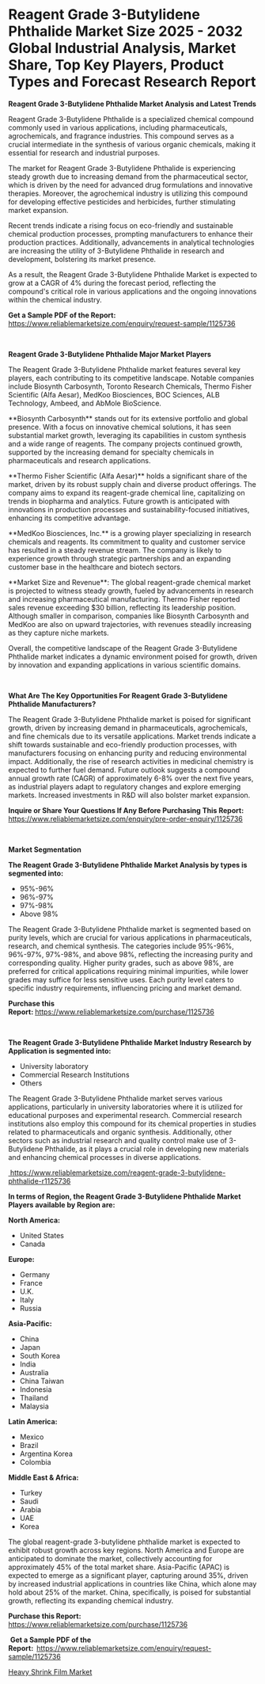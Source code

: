 <p><h1>Reagent Grade 3-Butylidene Phthalide Market Size 2025 - 2032 Global Industrial Analysis, Market Share, Top Key Players, Product Types and Forecast Research Report</h1></p><p><strong>Reagent Grade 3-Butylidene Phthalide Market Analysis and Latest Trends</strong></p>
<p><p>Reagent Grade 3-Butylidene Phthalide is a specialized chemical compound commonly used in various applications, including pharmaceuticals, agrochemicals, and fragrance industries. This compound serves as a crucial intermediate in the synthesis of various organic chemicals, making it essential for research and industrial purposes.</p><p>The market for Reagent Grade 3-Butylidene Phthalide is experiencing steady growth due to increasing demand from the pharmaceutical sector, which is driven by the need for advanced drug formulations and innovative therapies. Moreover, the agrochemical industry is utilizing this compound for developing effective pesticides and herbicides, further stimulating market expansion. </p><p>Recent trends indicate a rising focus on eco-friendly and sustainable chemical production processes, prompting manufacturers to enhance their production practices. Additionally, advancements in analytical technologies are increasing the utility of 3-Butylidene Phthalide in research and development, bolstering its market presence.</p><p>As a result, the Reagent Grade 3-Butylidene Phthalide Market is expected to grow at a CAGR of 4% during the forecast period, reflecting the compound's critical role in various applications and the ongoing innovations within the chemical industry.</p></p>
<p><strong>Get a Sample PDF of the Report:&nbsp;</strong> <a href="https://www.reliablemarketsize.com/enquiry/request-sample/1125736?utm_campaign=2255&utm_medium=2&utm_source=Github&utm_content=ia&utm_term=01022025&utm_id=reagent-grade-3-butylidene-phthalide">https://www.reliablemarketsize.com/enquiry/request-sample/1125736</a></p>
<p>&nbsp;</p>
<p><strong>Reagent Grade 3-Butylidene Phthalide Major Market Players</strong></p>
<p><p>The Reagent Grade 3-Butylidene Phthalide market features several key players, each contributing to its competitive landscape. Notable companies include Biosynth Carbosynth, Toronto Research Chemicals, Thermo Fisher Scientific (Alfa Aesar), MedKoo Biosciences, BOC Sciences, ALB Technology, Ambeed, and AbMole BioScience.</p><p>**Biosynth Carbosynth** stands out for its extensive portfolio and global presence. With a focus on innovative chemical solutions, it has seen substantial market growth, leveraging its capabilities in custom synthesis and a wide range of reagents. The company projects continued growth, supported by the increasing demand for specialty chemicals in pharmaceuticals and research applications.</p><p>**Thermo Fisher Scientific (Alfa Aesar)** holds a significant share of the market, driven by its robust supply chain and diverse product offerings. The company aims to expand its reagent-grade chemical line, capitalizing on trends in biopharma and analytics. Future growth is anticipated with innovations in production processes and sustainability-focused initiatives, enhancing its competitive advantage.</p><p>**MedKoo Biosciences, Inc.** is a growing player specializing in research chemicals and reagents. Its commitment to quality and customer service has resulted in a steady revenue stream. The company is likely to experience growth through strategic partnerships and an expanding customer base in the healthcare and biotech sectors.</p><p>**Market Size and Revenue**: The global reagent-grade chemical market is projected to witness steady growth, fueled by advancements in research and increasing pharmaceutical manufacturing. Thermo Fisher reported sales revenue exceeding $30 billion, reflecting its leadership position. Although smaller in comparison, companies like Biosynth Carbosynth and MedKoo are also on upward trajectories, with revenues steadily increasing as they capture niche markets.</p><p>Overall, the competitive landscape of the Reagent Grade 3-Butylidene Phthalide market indicates a dynamic environment poised for growth, driven by innovation and expanding applications in various scientific domains.</p></p>
<p>&nbsp;</p>
<p><strong>What Are The Key Opportunities For Reagent Grade 3-Butylidene Phthalide Manufacturers?</strong></p>
<p><p>The Reagent Grade 3-Butylidene Phthalide market is poised for significant growth, driven by increasing demand in pharmaceuticals, agrochemicals, and fine chemicals due to its versatile applications. Market trends indicate a shift towards sustainable and eco-friendly production processes, with manufacturers focusing on enhancing purity and reducing environmental impact. Additionally, the rise of research activities in medicinal chemistry is expected to further fuel demand. Future outlook suggests a compound annual growth rate (CAGR) of approximately 6-8% over the next five years, as industrial players adapt to regulatory changes and explore emerging markets. Increased investments in R&D will also bolster market expansion.</p></p>
<p><strong>Inquire or Share Your Questions If Any Before Purchasing This Report:</strong> <a href="https://www.reliablemarketsize.com/enquiry/pre-order-enquiry/1125736?utm_campaign=2255&utm_medium=2&utm_source=Github&utm_content=ia&utm_term=01022025&utm_id=reagent-grade-3-butylidene-phthalide">https://www.reliablemarketsize.com/enquiry/pre-order-enquiry/1125736</a></p>
<p>&nbsp;</p>
<p><strong>Market Segmentation</strong></p>
<p><strong>The Reagent Grade 3-Butylidene Phthalide Market Analysis by types is segmented into:</strong></p>
<p><ul><li>95%-96%</li><li>96%-97%</li><li>97%-98%</li><li>Above 98%</li></ul></p>
<p><p>The Reagent Grade 3-Butylidene Phthalide market is segmented based on purity levels, which are crucial for various applications in pharmaceuticals, research, and chemical synthesis. The categories include 95%-96%, 96%-97%, 97%-98%, and above 98%, reflecting the increasing purity and corresponding quality. Higher purity grades, such as above 98%, are preferred for critical applications requiring minimal impurities, while lower grades may suffice for less sensitive uses. Each purity level caters to specific industry requirements, influencing pricing and market demand.</p></p>
<p><strong>Purchase this Report:&nbsp;</strong><a href="https://www.reliablemarketsize.com/purchase/1125736?utm_campaign=2255&utm_medium=2&utm_source=Github&utm_content=ia&utm_term=01022025&utm_id=reagent-grade-3-butylidene-phthalide">https://www.reliablemarketsize.com/purchase/1125736</a></p>
<p>&nbsp;</p>
<p><strong>The Reagent Grade 3-Butylidene Phthalide Market Industry Research by Application is segmented into:</strong></p>
<p><ul><li>University laboratory</li><li>Commercial Research Institutions</li><li>Others</li></ul></p>
<p><p>The Reagent Grade 3-Butylidene Phthalide market serves various applications, particularly in university laboratories where it is utilized for educational purposes and experimental research. Commercial research institutions also employ this compound for its chemical properties in studies related to pharmaceuticals and organic synthesis. Additionally, other sectors such as industrial research and quality control make use of 3-Butylidene Phthalide, as it plays a crucial role in developing new materials and enhancing chemical processes in diverse applications.</p></p>
<p><a href="https://www.reliablemarketsize.com/reagent-grade-3-butylidene-phthalide-r1125736?utm_campaign=2255&utm_medium=2&utm_source=Github&utm_content=ia&utm_term=01022025&utm_id=reagent-grade-3-butylidene-phthalide">&nbsp;https://www.reliablemarketsize.com/reagent-grade-3-butylidene-phthalide-r1125736</a></p>
<p><strong>In terms of Region, the Reagent Grade 3-Butylidene Phthalide Market Players available by Region are:</strong></p>
<p>
    <p> <strong> North America: </strong>
        <ul>
            <li>United States</li>
            <li>Canada</li>
        </ul>
        </p> 
    <p> <strong> Europe: </strong>
        <ul>
            <li>Germany</li>
            <li>France</li>
            <li>U.K.</li>
            <li>Italy</li>
            <li>Russia</li>
        </ul>
        </p> 
    <p> <strong> Asia-Pacific: </strong>
        <ul>
            <li>China</li>
            <li>Japan</li>
            <li>South Korea</li>
            <li>India</li>
            <li>Australia</li>
            <li>China Taiwan</li>
            <li>Indonesia</li>
            <li>Thailand</li>
            <li>Malaysia</li>
        </ul>
        </p> 
    <p> <strong> Latin America: </strong>
        <ul>
            <li>Mexico</li>
            <li>Brazil</li>
            <li>Argentina Korea</li>
            <li>Colombia</li>
        </ul>
        </p> 
    <p> <strong> Middle East & Africa: </strong>
        <ul>
            <li>Turkey</li>
            <li>Saudi</li>
            <li>Arabia</li>
            <li>UAE</li>
            <li>Korea</li>
        </ul>
    </p>
    </p>
<p><p>The global reagent-grade 3-butylidene phthalide market is expected to exhibit robust growth across key regions. North America and Europe are anticipated to dominate the market, collectively accounting for approximately 45% of the total market share. Asia-Pacific (APAC) is expected to emerge as a significant player, capturing around 35%, driven by increased industrial applications in countries like China, which alone may hold about 25% of the market. China, specifically, is poised for substantial growth, reflecting its expanding chemical industry.</p></p>
<p><strong>Purchase this Report: </strong><a href="https://www.reliablemarketsize.com/purchase/1125736?utm_campaign=2255&utm_medium=2&utm_source=Github&utm_content=ia&utm_term=01022025&utm_id=reagent-grade-3-butylidene-phthalide">https://www.reliablemarketsize.com/purchase/1125736</a></p>
<p>&nbsp;<strong>Get a Sample PDF of the Report:&nbsp;&nbsp;</strong><a href="https://www.reliablemarketsize.com/enquiry/request-sample/1125736?utm_campaign=2255&utm_medium=2&utm_source=Github&utm_content=ia&utm_term=01022025&utm_id=reagent-grade-3-butylidene-phthalide">https://www.reliablemarketsize.com/enquiry/request-sample/1125736</a></p>
<p><strong></strong></p>
<p><p><a href="https://github.com/kbollin866/Market-Research-Report-List-1/blob/main/heavy-shrink-film-market.md?utm_campaign=2255&utm_medium=2&utm_source=Github&utm_content=ia&utm_term=01022025&utm_id=reagent-grade-3-butylidene-phthalide">Heavy Shrink Film Market</a></p></p>